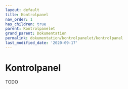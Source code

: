 ```yaml
---
layout: default
title: Kontrolpanel
nav_order: 1
has_children: true
parent: Kontrolpanelet
grand_parent: Dokumentation
permalink: dokumentation/kontrolpanelet/kontrolpanel
last_modified_date: '2020-09-17'
---
```


# Kontrolpanel

TODO
